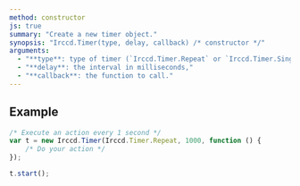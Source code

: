 ```yaml
---
method: constructor
js: true
summary: "Create a new timer object."
synopsis: "Irccd.Timer(type, delay, callback) /* constructor */"
arguments:
  - "**type**: type of timer (`Irccd.Timer.Repeat` or `Irccd.Timer.Single`),"
  - "**delay**: the interval in milliseconds,"
  - "**callback**: the function to call."
---
```


## Example

````javascript
/* Execute an action every 1 second */
var t = new Irccd.Timer(Irccd.Timer.Repeat, 1000, function () {
    /* Do your action */
});

t.start();
````
